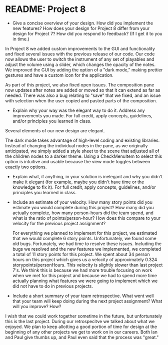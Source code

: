README: Project 8
=================================

* Give a concise overview of your design. How did you implement the new features? How does your design for Project 8 differ from your design for Project 7? How did you respond to feedback? (If I get it to you in time.)

In Project 8 we added custom improvements to the GUI and functionality and fixed several issues with the previous release of our code. Our code now allows the user to switch the instrument of any set of playables and adjust the volume using a slider, which changes the opacity of the notes. We improved the GUI by adding the option of a "dark mode," making prettier gestures and have a custom icon for the application.

As part of this project, we also fixed open issues. The composition pane now updates after notes are added or moved so that it can extend as far as needed. There was also a bug relating to "save" that we fixed, and an issue with selection when the user copied and pasted parts of the composition. 

* Explain why your way was the elegant way to do it. Address any improvements you made. For full credit, apply concepts, guidelines, and/or principles you learned in class.

Several elements of our new design are elegant. 

The dark mode takes advantage of high-level coding and existing libraries. Instead of changing the individual nodes in the pane, as we originally anticipated, we simply added a style sheet to the scene that adjusted all of the children nodes to a darker theme. Using a CheckMenuItem to select this option is intuitive and usable because the view mode toggles between exactly two options. 

* Explain what, if anything, in your solution is inelegant and why you didn't make it elegant (for example, maybe you didn't have time or the knowledge to fix it). For full credit, apply concepts, guidelines, and/or principles you learned in class.


* Include an estimate of your velocity. How many story points did you estimate you would complete during this project? How many did you actually complete, how many person-hours did the team spend, and what is the ratio of points/person-hour? How does this compare to your velocity for the previous project assignment?

  For everything we planned to implement for this project, we estimated that we would complete 6 story points. Unfortunately, we found some old bugs. Fortunately, we had time to resolve these issues. Including the bugs we resolved and the new features we implemented, we completed a total of 11 story points for this project. We spent about 34 person hours on this project which gives us a velocity of approximately 0.324 storypoints/personHours. This velocity is slightly slower than last project 7's. We think this is because we had more trouble focusing on work when we met for this project and because we had to spend more time actually planning what features we were going to implement which we did not have to do in previous projects.

* Include a short summary of your team retrospective. What went well that your team will keep doing during the next project assignment? What will you improve? How?

I wish that we could work together sometime in the future, but unfortunately this is the last project. During our retrospecitve we talked about what we enjoyed. We plan to keep allotting a good portion of time for design at the beginning of any other projects we get to work on in our careers. Both Ian and Paul give thumbs up, and Paul even said that the process was "great." 
